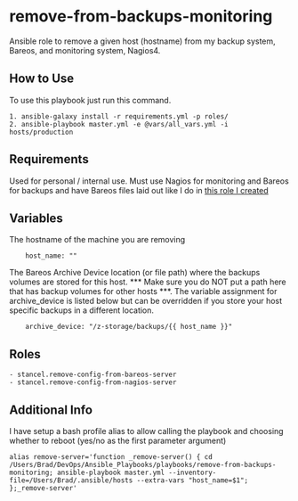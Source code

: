 remove-from-backups-monitoring
=========

Ansible role to remove a given host (hostname) from my backup system, Bareos, and monitoring system, Nagios4.

How to Use
------------

To use this playbook just run this command.

	1. ansible-galaxy install -r requirements.yml -p roles/ 
	2. ansible-playbook master.yml -e @vars/all_vars.yml -i hosts/production


Requirements
------------

Used for personal / internal use. Must use Nagios for monitoring and Bareos for backups and have Bareos files laid out like I do in [this role I created](https://github.com/stancel/add-job-to-bareos-director)

Variables
------------

The hostname of the machine you are removing
```
	host_name: ""
```
The Bareos Archive Device location (or file path) where the backups volumes are stored for this host. *** Make sure you do NOT put a path here that has backup volumes for other hosts ***. The variable assignment for archive_device is listed below but can be overridden if you store your host specific backups in a different location.

```
	archive_device: "/z-storage/backups/{{ host_name }}"
```

Roles
------------

	- stancel.remove-config-from-bareos-server	
	- stancel.remove-config-from-nagios-server	

Additional Info
------------

I have setup a bash profile alias to allow calling the playbook and choosing whether to reboot (yes/no as the first parameter argument)

```
alias remove-server='function _remove-server() { cd /Users/Brad/DevOps/Ansible_Playbooks/playbooks/remove-from-backups-monitoring; ansible-playbook master.yml --inventory-file=/Users/Brad/.ansible/hosts --extra-vars "host_name=$1"; };_remove-server'
```